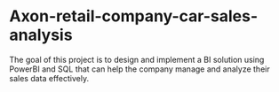 # Axon-retail-company-car-sales-analysis
The goal of this project is to design and implement a BI solution using PowerBI and SQL that can help the company manage and analyze their sales data effectively.

